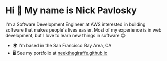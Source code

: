 Hi 👋 My name is Nick Pavlosky
==============================

I'm a Software Development Engineer at AWS interested in building software that makes people's lives easier. Most of my experience is in web development, but I love to learn new things in software 😊

* 🌍 I'm based in the San Francisco Bay Area, CA
* 🖥️ See my portfolio at [neekthegiraffe.github.io](https://neekthegiraffe.github.io)

<!--
**NeekTheGiraffe/NeekTheGiraffe** is a ✨ _special_ ✨ repository because its `README.md` (this file) appears on your GitHub profile.

Here are some ideas to get you started:

- 🔭 I’m currently working on ...
- 🌱 I’m currently learning ...
- 👯 I’m looking to collaborate on ...
- 🤔 I’m looking for help with ...
- 💬 Ask me about ...
- 📫 How to reach me: ...
- 😄 Pronouns: ...
- ⚡ Fun fact: ...
-->
